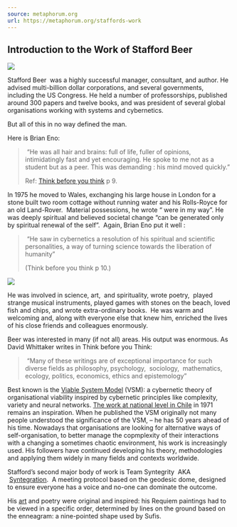 ```yaml
---
source: metaphorum.org
url: https://metaphorum.org/staffords-work
---
```


## Introduction to the Work of Stafford Beer

![](https://metaphorum.org/wp-content/uploads/2024/05/SB-in-Manchester-Syntegration-621x1024.jpg)

Stafford Beer  was a highly successful manager, consultant, and author. He advised multi-billion dollar corporations, and several governments, including the US Congress. He held a number of professorships, published around 300 papers and twelve books, and was president of several global organisations working with systems and cybernetics.

But all of this in no way defined the man.

Here is Brian Eno:

>  “He was all hair and brains: full of life, fuller of opinions, intimidatingly fast and yet encouraging. He spoke to me not as a student but as a peer. This was demanding : his mind moved quickly.”
> 
> Ref: [Think before you think](http://wavestonepress.co.uk/) p 9.

In 1975 he moved to Wales, exchanging his large house in London for a stone built two room cottage without running water and his Rolls-Royce for an old Land-Rover.  Material possessions, he wrote “ were in my way”. He was deeply spiritual and believed societal change “can be generated only by spiritual renewal of the self”.  Again, Brian Eno put it well :

>  “He saw in cybernetics a resolution of his spiritual and scientific personalities, a way of turning science towards the liberation of humanity”
> 
> (Think before you think p 10.)

![](https://metaphorum.org/wp-content/uploads/2024/05/Stafford-Beer-Putnam.jpg)

He was involved in science, art,  and spirituality, wrote poetry,  played strange musical instruments, played games with stones on the beach, loved fish and chips, and wrote extra-ordinary books.  He was warm and welcoming and, along with everyone else that knew him, enriched the lives of his close friends and colleagues enormously.

Beer was interested in many (if not all) areas. His output was enormous. As David Whittaker writes in Think before you Think:

>  “Many of these writings are of exceptional importance for such diverse fields as philosophy, psychology,  sociology,  mathematics,  ecology, politics, economics, ethics and epistemology”

Best known is the [Viable System Model](https://metaphorum.org/viable-system-model) (VSM): a cybernetic theory of organisational viability inspired by cybernetic principles like complexity, variety and neural networks. [The work at national level in Chile](https://metaphorum.org/cybersyn) in 1971 remains an inspiration. When he published the VSM originally not many people understood the significance of the VSM, – he has 50 years ahead of his time. Nowadays that organisations are looking for alternative ways of self-organisation, to better manage the copmplexity of their interactions with a changing a sometimes chaotic environment, his work is increasingly used. His followers have continued developing his theory, methodologies and applying them widely in many fields and contexts worldwide.

Stafford’s second major body of work is Team Syntegrity  AKA  [Syntegration](https://metaphorum.org/syntegration).  A meeting protocol based on the geodesic dome, designed to ensure everyone has a voice and no-one can dominate the outcome.

His [art](https://metaphorum.org/art) and poetry were original and inspired: his Requiem paintings had to be viewed in a specific order, determined by lines on the ground based on the enneagram: a nine-pointed shape used by Sufis.

